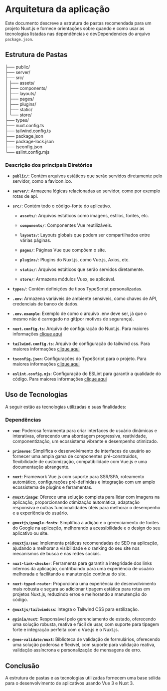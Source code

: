 # Arquitetura da aplicação

Este documento descreve a estrutura de pastas recomendada para um projeto Nuxt.js e fornece orientações sobre quando e como usar as tecnologias listadas nas dependências e devDependencies do arquivo `package.json`.

## Estrutura de Pastas

├── public/  
├── server/  
├── src/  
│ ├── assets/  
│ ├── components/  
│ ├── layouts/  
│ ├── pages/  
│ ├── plugins/  
│ ├── static/  
│ └── store/  
├── types/  
├── nuxt.config.ts  
├── tailwind.config.ts  
├── package.json  
├── package-lock.json  
├── tsconfig.json  
└── eslint.config.mjs  

### Descrição dos principais Diretórios

- **`public/`**: Contém arquivos estáticos que serão servidos diretamente pelo servidor, como a favicon.ico.

- **`server/`**: Armazena lógicas relacionadas ao servidor, como por exemplo rotas de api.

- **`src/`**: Contém todo o código-fonte do aplicativo.

  - **`assets/`**: Arquivos estáticos como imagens, estilos, fontes, etc.

  - **`components/`**: Componentes Vue reutilizáveis.

  - **`layouts/`**: Layouts globais que podem ser compartilhados entre várias páginas.

  - **`pages/`**: Páginas Vue que compõem o site.

  - **`plugins/`**: Plugins do Nuxt.js, como Vue.js, Axios, etc.

  - **`static/`**: Arquivos estáticos que serão servidos diretamente.

  - **`store/`**: Armazena módulos Vuex, se aplicável.

- **`types/`**: Contém definições de tipos TypeScript personalizadas.

- **`.env`**: Armazena variáveis de ambiente sensíveis, como chaves de API, credenciais de banco de dados.

- **`.env.example`**: Exemplo de como o arquivo .env deve ser, já que o mesmo não é carregado no git(por motivos de segurança).

- **`nuxt.config.ts`**: Arquivo de configuração do Nuxt.js. Para maiores informações [clique aqui](https://nuxt.com/docs/guide/directory-structure/nuxt-config)

- **`tailwind.config.ts`**: Arquivo de configuração do tailwind css. Para maiores informações [clique aqui](https://tailwindcss.com/docs/configuration)

- **`tsconfig.json`**: Configurações do TypeScript para o projeto. Para maiores informações [clique aqui](https://www.typescriptlang.org/docs/handbook/tsconfig-json.html)

- **`eslint.config.mjs`**: Configuração do ESLint para garantir a qualidade do código. Para maiores informações [clique aqui](https://eslint.org/docs/latest/use/configure/configuration-files)


## Uso de Tecnologias

A seguir estão as tecnologias utilizadas e suas finalidades:

### Dependências

- **`vue`**: Poderosa ferramenta para criar interfaces de usuário dinâmicas e interativas, oferecendo uma abordagem progressiva, reatividade, componentização, um ecossistema vibrante e desempenho otimizado.

- **`primevue`**: Simplifica o desenvolvimento de interfaces de usuário ao fornecer uma ampla gama de componentes pré-construídos, flexibilidade de customização, compatibilidade com Vue.js e uma documentação abrangente.

- **`nuxt`**: Framework Vue.js com suporte para SSR/SPA, roteamento automático, configurações pré-definidas e integração com um amplo ecossistema de plugins e ferramentas.

- **`@nuxt/image`**: Oferece uma solução completa para lidar com imagens na aplicação, proporcionando otimização automática, adaptação responsiva e outras funcionalidades úteis para melhorar o desempenho e a experiência do usuário.

- **`@nuxtjs/google-fonts`**: Simplifica a adição e o gerenciamento de fontes do Google na aplicação, melhorando a acessibilidade e o design do seu aplicativo ou site.

- **`@nuxtjs/seo`**: Implementa práticas recomendadas de SEO na aplicação, ajudando a melhorar a visibilidade e o ranking do seu site nos mecanismos de busca e nas redes sociais.

- **`nuxt-link-checker`**: Ferramenta para garantir a integridade dos links internos da aplicação, contribuindo para uma experiência de usuário melhorada e facilitando a manutenção contínua do site.

- **`nuxt-typed-router`**: Proporciona uma experiência de desenvolvimento mais robusta e segura ao adicionar tipagem estática para rotas em projetos Nuxt.js, reduzindo erros e melhorando a manutenção do código.

- **`@nuxtjs/tailwindcss`**: Integra o Tailwind CSS para estilização.

- **`@pinia/nuxt`**: Responsável pelo gerenciamento de estado, oferecendo uma solução robusta, reativa e fácil de usar, com suporte para tipagem forte e integração perfeita com o Vue.js e o Nuxt.js.

- **`@vee-validate/nuxt`**: Biblioteca de validação de formulários, oferecendo uma solução poderosa e flexível, com suporte para validação reativa, validação assíncrona e personalização de mensagens de erro.

## Conclusão

A estrutura de pastas e as tecnologias utilizadas fornecem uma base sólida para o desenvolvimento de aplicativos usando Vue 3 e Nuxt 3.
